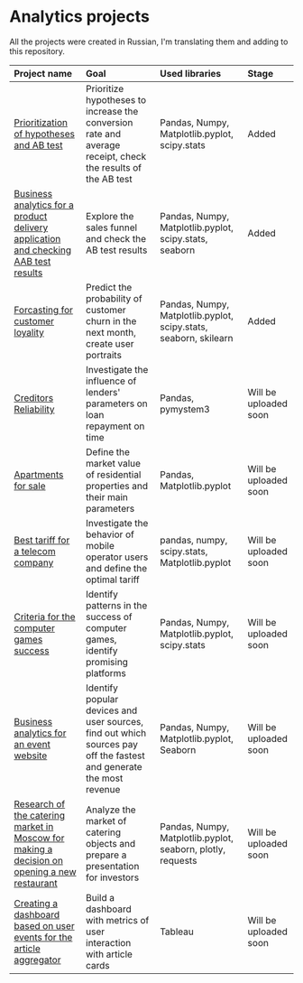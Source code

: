 # Analytics projects
All the projects were created in Russian, I'm translating them and adding to this repository. 

|Project name|Goal|Used libraries|Stage|
|:-----------|:---|:-------------|:----|
|[Prioritization of hypotheses and AB test](https://github.com/someratenero/Yandex-analytics-projects/tree/main/Prioritization%20of%20hypotheses%20and%20AB%20test)|Prioritize hypotheses to increase the conversion rate and average receipt, check the results of the AB test|Pandas, Numpy, Matplotlib.pyplot, scipy.stats|Added|
|[Business analytics for a product delivery application and checking AAB test results](https://github.com/someratenero/Yandex-analytics-projects/tree/main/Business%20analytics%20for%20a%20product%20delivery%20application%20and%20checking%20AAB%20test%20results)|Explore the sales funnel and check the AB test results| Pandas, Numpy, Matplotlib.pyplot, scipy.stats, seaborn|Added|
|[Forcasting for customer loyality](https://github.com/someratenero/Yandex-analytics-projects/tree/main/Forcasting%20for%20customer%20loyality)|Predict the probability of customer churn in the next month, create user portraits|Pandas, Numpy, Matplotlib.pyplot, scipy.stats, seaborn, skilearn|Added|
|[Creditors Reliability]()|Investigate the influence of lenders' parameters on loan repayment on time|Pandas, pymystem3| Will be uploaded soon|
|[Apartments for sale]()|Define the market value of residential properties and their main parameters|Pandas, Matplotlib.pyplot|Will be uploaded soon|
|[Best tariff for a telecom company]()|Investigate the behavior of mobile operator users and define the optimal tariff|pandas, numpy, scipy.stats, Matplotlib.pyplot|Will be uploaded soon|
|[Criteria for the computer games success]()|Identify patterns in the success of computer games, identify promising platforms|Pandas, Numpy, Matplotlib.pyplot, scipy.stats|Will be uploaded soon|
|[Business analytics for an event website]()|Identify popular devices and user sources, find out which sources pay off the fastest and generate the most revenue|Pandas, Numpy, Matplotlib.pyplot, Seaborn|Will be uploaded soon|
|[Research of the catering market in Moscow for making a decision on opening a new restaurant]()|Analyze the market of catering objects and prepare a presentation for investors|Pandas, Numpy, Matplotlib.pyplot, seaborn, plotly, requests|Will be uploaded soon|
|[Creating a dashboard based on user events for the article aggregator]()|Build a dashboard with metrics of user interaction with article cards|Tableau|Will be uploaded soon|